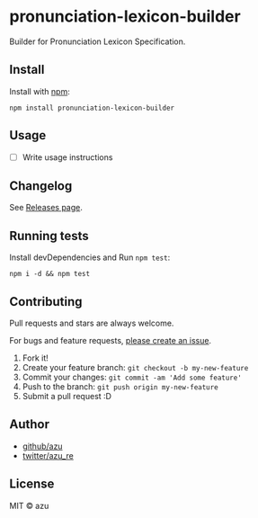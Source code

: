 # pronunciation-lexicon-builder

Builder for Pronunciation Lexicon Specification.

## Install

Install with [npm](https://www.npmjs.com/):

    npm install pronunciation-lexicon-builder

## Usage

- [ ] Write usage instructions

## Changelog

See [Releases page](https://github.com/azu/pronunciation-lexicon-builder/releases).

## Running tests

Install devDependencies and Run `npm test`:

    npm i -d && npm test

## Contributing

Pull requests and stars are always welcome.

For bugs and feature requests, [please create an issue](https://github.com/azu/pronunciation-lexicon-builder/issues).

1. Fork it!
2. Create your feature branch: `git checkout -b my-new-feature`
3. Commit your changes: `git commit -am 'Add some feature'`
4. Push to the branch: `git push origin my-new-feature`
5. Submit a pull request :D

## Author

- [github/azu](https://github.com/azu)
- [twitter/azu_re](https://twitter.com/azu_re)

## License

MIT © azu
